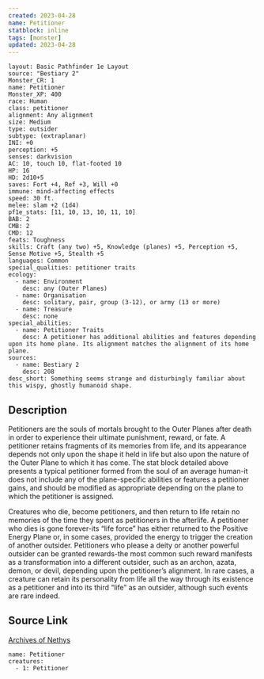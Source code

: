```yaml
---
created: 2023-04-28
name: Petitioner
statblock: inline
tags: [monster]
updated: 2023-04-28
---
```

```statblock
layout: Basic Pathfinder 1e Layout
source: "Bestiary 2"
Monster_CR: 1
name: Petitioner
Monster_XP: 400
race: Human
class: petitioner
alignment: Any alignment
size: Medium
type: outsider
subtype: (extraplanar)
INI: +0
perception: +5
senses: darkvision
AC: 10, touch 10, flat-footed 10
HP: 16
HD: 2d10+5
saves: Fort +4, Ref +3, Will +0
immune: mind-affecting effects
speed: 30 ft.
melee: slam +2 (1d4)
pf1e_stats: [11, 10, 13, 10, 11, 10]
BAB: 2
CMB: 2
CMD: 12
feats: Toughness
skills: Craft (any two) +5, Knowledge (planes) +5, Perception +5, Sense Motive +5, Stealth +5
languages: Common
special_qualities: petitioner traits
ecology:
  - name: Environment
    desc: any (Outer Planes)
  - name: Organisation
    desc: solitary, pair, group (3-12), or army (13 or more)
  - name: Treasure
    desc: none
special_abilities:
  - name: Petitioner Traits
    desc: A petitioner has additional abilities and features depending upon its home plane. Its alignment matches the alignment of its home plane.
sources:
  - name: Bestiary 2
    desc: 208
desc_short: Something seems strange and disturbingly familiar about this wispy, ghostly humanoid shape.
```
## Description
Petitioners are the souls of mortals brought to the Outer Planes after death in order to experience their ultimate punishment, reward, or fate. A petitioner retains fragments of its memories from life, and its appearance depends not only upon the shape it held in life but also upon the nature of the Outer Plane to which it has come. The stat block detailed above presents a typical petitioner formed from the soul of an average human-it does not include any of the plane-specific abilities or features a petitioner gains, and should be modified as appropriate depending on the plane to which the petitioner is assigned.

Creatures who die, become petitioners, and then return to life retain no memories of the time they spent as petitioners in the afterlife. A petitioner who dies is gone forever-its “life force” has either returned to the Positive Energy Plane or, in some cases, provided the energy to trigger the creation of another outsider. Petitioners who please a deity or another powerful outsider can be granted rewards-the most common such reward manifests as a transformation into a different outsider, such as an archon, azata, demon, or devil, depending upon the petitioner’s alignment. In rare cases, a creature can retain its personality from life all the way through its existence as a petitioner and into its third “life” as an outsider, although such events are rare indeed.
## Source Link
[Archives of Nethys](https://aonprd.com/MonsterDisplay.aspx?ItemName=Petitioner)
```encounter-table
name: Petitioner
creatures:
  - 1: Petitioner
```
